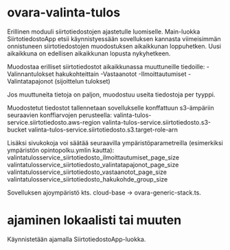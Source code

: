 # ovara-valinta-tulos #

Erillinen moduuli siirtotiedostojen ajastetulle luomiselle. Main-luokka SiirtotiedostoApp etsii käynnistyessään
sovelluksen kannasta viimeisimmän onnistuneen siirtotiedostojen muodostuksen aikaikkunan loppuhetken.
Uusi aikaikkuna on edellisen aikaikkunan lopusta nykyhetkeen.

Muodostaa erilliset siirtotiedostot aikaikkunassa muuttuneille tiedoille:
-Valinnantulokset hakukohteittain 
-Vastaanotot
-Ilmoittautumiset
-Valintatapajonot (sijoittelun tulokset)

Jos muuttuneita tietoja on paljon, muodostuu useita tiedostoja per tyyppi.

Muodostetut tiedostot tallennetaan sovellukselle konffattuun s3-ämpäriin seuraavien konffiarvojen perusteella:
valinta-tulos-service.siirtotiedosto.aws-region
valinta-tulos-service.siirtotiedosto.s3-bucket
valinta-tulos-service.siirtotiedosto.s3.target-role-arn

Lisäksi sivukokoja voi säätää seuraavilla ympäristöparametreilla (esimerkiksi ympäristön opintopolku.ymlin kautta):
valintatulosservice_siirtotiedosto_ilmoittautumiset_page_size
valintatulosservice_siirtotiedosto_valintatapajonot_page_size
valintatulosservice_siirtotiedosto_vastaanotot_page_size
valintatulosservice_siirtotiedosto_hakukohde_group_size

Sovelluksen ajoympäristö kts. cloud-base -> ovara-generic-stack.ts.

# ajaminen lokaalisti tai muuten #

Käynnistetään ajamalla SiirtotiedostoApp-luokka. 

 